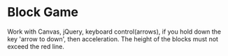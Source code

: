 # Block Game
Work with Canvas, jQuery, keyboard control(arrows), 
if you hold down the key 'arrow to down', then acceleration. 
The height of the blocks must not exceed the red line. 
